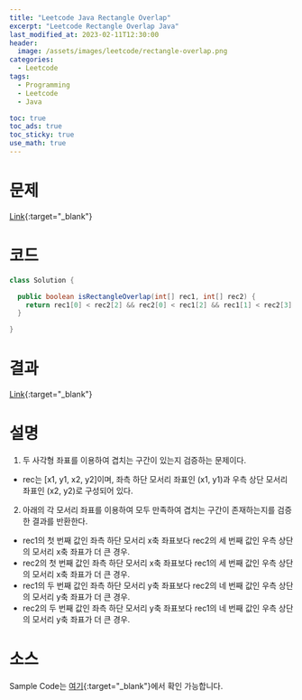 ```yaml
---
title: "Leetcode Java Rectangle Overlap"
excerpt: "Leetcode Rectangle Overlap Java"
last_modified_at: 2023-02-11T12:30:00
header:
  image: /assets/images/leetcode/rectangle-overlap.png
categories:
  - Leetcode
tags:
  - Programming
  - Leetcode
  - Java

toc: true
toc_ads: true
toc_sticky: true
use_math: true
---
```

# 문제
[Link](https://leetcode.com/problems/rectangle-overlap){:target="_blank"}

# 코드
```java
class Solution {

  public boolean isRectangleOverlap(int[] rec1, int[] rec2) {
    return rec1[0] < rec2[2] && rec2[0] < rec1[2] && rec1[1] < rec2[3] && rec2[1] < rec1[3];
  }

}
```

# 결과
[Link](https://leetcode.com/problems/image-overlap/submissions/895688314/){:target="_blank"}

# 설명
1. 두 사각형 좌표를 이용하여 겹치는 구간이 있는지 검증하는 문제이다.
- rec는 [x1, y1, x2, y2]이며, 좌측 하단 모서리 좌표인 (x1, y1)과 우측 상단 모서리 좌표인 (x2, y2)로 구성되어 있다.

2. 아래의 각 모서리 좌표를 이용하여 모두 만족하여 겹치는 구간이 존재하는지를 검증한 결과를 반환한다.
- rec1의 첫 번째 값인 좌측 하단 모서리 x축 좌표보다 rec2의 세 번째 값인 우측 상단의 모서리 x축 좌표가 더 큰 경우.
- rec2의 첫 번째 값인 좌측 하단 모서리 x축 좌표보다 rec1의 세 번째 값인 우측 상단의 모서리 x축 좌표가 더 큰 경우.
- rec1의 두 번째 값인 좌측 하단 모서리 y축 좌표보다 rec2의 네 번째 값인 우측 상단의 모서리 y축 좌표가 더 큰 경우.
- rec2의 두 번째 값인 좌측 하단 모서리 y축 좌표보다 rec1의 네 번째 값인 우측 상단의 모서리 y축 좌표가 더 큰 경우.

# 소스
Sample Code는 [여기](https://github.com/GracefulSoul/leetcode/blob/master/src/main/java/gracefulsoul/problems/RectangleOverlap.java){:target="_blank"}에서 확인 가능합니다.